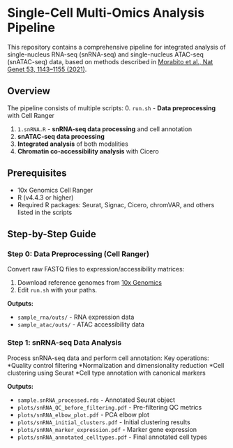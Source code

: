 # Single-Cell Multi-Omics Analysis Pipeline

This repository contains a comprehensive pipeline for integrated analysis of single-nucleus RNA-seq (snRNA-seq) and single-nucleus ATAC-seq (snATAC-seq) data, based on methods described in [Morabito et al., Nat Genet 53, 1143–1155 (2021)](https://doi.org/10.1038/s41588-021-00894-z).

## Overview
The pipeline consists of multiple scripts:
0. `run.sh` - **Data preprocessing** with Cell Ranger
1. `1.snRNA.R` - **snRNA-seq data processing** and cell annotation
2. **snATAC-seq data processing**
3. **Integrated analysis** of both modalities
4. **Chromatin co-accessibility analysis** with Cicero

## Prerequisites
- 10x Genomics Cell Ranger
- R (v4.4.3 or higher)
- Required R packages: Seurat, Signac, Cicero, chromVAR, and others listed in the scripts

## Step-by-Step Guide

### Step 0: Data Preprocessing (Cell Ranger)
Convert raw FASTQ files to expression/accessibility matrices:

1. Download reference genomes from [10x Genomics](https://www.10xgenomics.com/support/software/downloads)
2. Edit `run.sh` with your paths.

**Outputs:**
- `sample_rna/outs/` - RNA expression data
- `sample_atac/outs/` - ATAC accessibility data

### Step 1: snRNA-seq Data Analysis
Process snRNA-seq data and perform cell annotation:
Key operations:
*Quality control filtering
*Normalization and dimensionality reduction
*Cell clustering using Seurat
*Cell type annotation with canonical markers

**Outputs:**
- `sample.snRNA_processed.rds` - Annotated Seurat object
- `plots/snRNA_QC_before_filtering.pdf` - Pre-filtering QC metrics
- `plots/snRNA_elbow_plot.pdf` - PCA elbow plot
- `plots/snRNA_initial_clusters.pdf` - Initial clustering results
- `plots/snRNA_marker_expression.pdf` - Marker gene expression
- `plots/snRNA_annotated_celltypes.pdf` - Final annotated cell types
